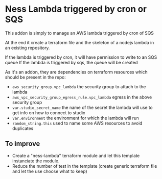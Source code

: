 # Ness Lambda triggered by cron or SQS

This addon is simply to manage an AWS lambda triggered by cron of SQS

At the end it create a terraform file and the skeleton of a nodejs lambda in an existing repository.

If the lambda is triggered by cron, it will have permission to write to an SQS queue
If the lambda is triggered by sqs, the queue will be created

As it's an addon, they are dependencies on terraform resources which should be present in the repo:

- `aws_security_group.vpc_lambda` the security group to attach to the lambda
- `aws_vpc_security_group_egress_rule.vpc_lambda` egress in the above security group
- `var.studio_secret_name` the name of the secret the lambda will use to get info on how to connect to studio
- `var.environment` the environment for which the lambda will run
- `random_string.this` used to name some AWS resources to avoid duplicates

## To improve

- Create a "ness-lambda" terraform module and let this template instanciate the module.
- Reduce the number of test in the template (create generic terraform file and let the use choose what to keep)
